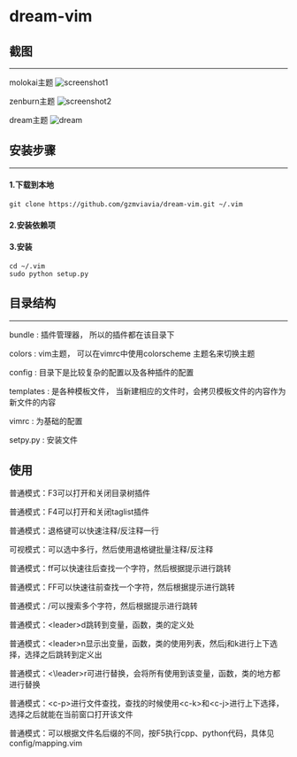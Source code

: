 # dream-vim




## 截图
- - -
molokai主题
![screenshot1](screenshot/screenshot-molokai.png)

zenburn主题
![screenshot2](screenshot/screenshot-zenburn.png)

dream主题
![dream](screenshot/screenshot-dream.png)
## 安装步骤
- - -
#### 1.下载到本地
```shell
git clone https://github.com/gzmviavia/dream-vim.git ~/.vim
```

#### 2.安装依赖项

#### 3.安装
```shell
cd ~/.vim
sudo python setup.py
```
## 目录结构
- - -
bundle : 插件管理器， 所以的插件都在该目录下

colors : vim主题， 可以在vimrc中使用colorscheme 主题名来切换主题

config : 目录下是比较复杂的配置以及各种插件的配置

templates : 是各种模板文件， 当新建相应的文件时，会拷贝模板文件的内容作为新文件的内容

vimrc : 为基础的配置

setpy.py : 安装文件

## 使用


普通模式：F3可以打开和关闭目录树插件

普通模式：F4可以打开和关闭taglist插件

普通模式：退格键可以快速注释/反注释一行

可视模式：可以选中多行，然后使用退格键批量注释/反注释

普通模式：ff可以快速往后查找一个字符，然后根据提示进行跳转

普通模式：FF可以快速往前查找一个字符，然后根据提示进行跳转

普通模式：/可以搜索多个字符，然后根据提示进行跳转

普通模式：\<leader\>d跳转到变量，函数，类的定义处

普通模式：\<leader\>n显示出变量，函数，类的使用列表，然后j和k进行上下选择，选择之后跳转到定义出

普通模式：<\leader\>r可进行替换，会将所有使用到该变量，函数，类的地方都进行替换

普通模式：\<c-p\>进行文件查找，查找的时候使用\<c-k\>和\<c-j\>进行上下选择，选择之后就能在当前窗口打开该文件



普通模式：可以根据文件名后缀的不同，按F5执行cpp、python代码，具体见config/mapping.vim









